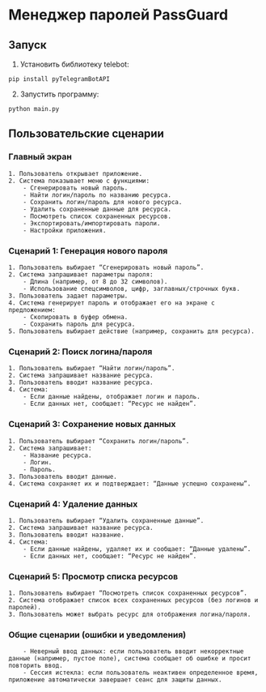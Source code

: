 # Менеджер паролей PassGuard

## Запуск

1. Установить библиотеку telebot:
```
pip install pyTelegramBotAPI
```
2. Запустить программу:
```
python main.py
```

## Пользовательские сценарии

### Главный экран
	1. Пользователь открывает приложение.
	2. Система показывает меню с функциями:
	    - Сгенерировать новый пароль.
	    - Найти логин/пароль по названию ресурса.
	    - Сохранить логин/пароль для нового ресурса.
	    - Удалить сохраненные данные для ресурса.
	    - Посмотреть список сохраненных ресурсов.
	    - Экспортировать/импортировать пароли.
	    - Настройки приложения.

### Сценарий 1: Генерация нового пароля
	1. Пользователь выбирает “Сгенерировать новый пароль”.
	2. Система запрашивает параметры пароля:
	    - Длина (например, от 8 до 32 символов).
	    - Использование спецсимволов, цифр, заглавных/строчных букв.
	3. Пользователь задает параметры.
	4. Система генерирует пароль и отображает его на экране с предложением:
	    - Скопировать в буфер обмена.
	    - Сохранить пароль для ресурса.
	5. Пользователь выбирает действие (например, сохранить для ресурса).

### Сценарий 2: Поиск логина/пароля
	1. Пользователь выбирает “Найти логин/пароль”.
	2. Система запрашивает название ресурса.
	3. Пользователь вводит название ресурса.
	4. Система:
	    - Если данные найдены, отображает логин и пароль.
	    - Если данных нет, сообщает: “Ресурс не найден”.

### Сценарий 3: Сохранение новых данных
	1. Пользователь выбирает “Сохранить логин/пароль”.
	2. Система запрашивает:
	    - Название ресурса.
	    - Логин.
	    - Пароль.
	3. Пользователь вводит данные.
	4. Система сохраняет их и подтверждает: “Данные успешно сохранены”.

### Сценарий 4: Удаление данных
	1. Пользователь выбирает “Удалить сохраненные данные”.
	2. Система запрашивает название ресурса.
	3. Пользователь вводит название.
	4. Система:
	    - Если данные найдены, удаляет их и сообщает: “Данные удалены”.
	    - Если данных нет, сообщает: “Ресурс не найден”.

### Сценарий 5: Просмотр списка ресурсов
	1. Пользователь выбирает “Посмотреть список сохраненных ресурсов”.
	2. Система отображает список всех сохраненных ресурсов (без логинов и паролей).
	3. Пользователь может выбрать ресурс для отображения логина/пароля.

### Общие сценарии (ошибки и уведомления)
	    - Неверный ввод данных: если пользователь вводит некорректные данные (например, пустое поле), система сообщает об ошибке и просит повторить ввод.
	    - Сессия истекла: если пользователь неактивен определенное время, приложение автоматически завершает сеанс для защиты данных.